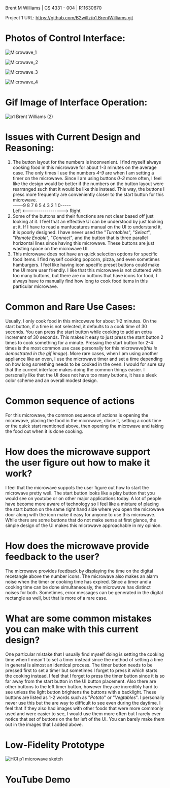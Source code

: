 Brent M Williams | CS 4331 - 004 | R11630670

Project 1 URL: https://github.com/B2willz/p1.BrentWilliams.git

# Photos of Control Interface:

![Microwave_1](https://user-images.githubusercontent.com/55467685/108459988-47e9ac80-723d-11eb-956e-46e6f172bce0.jpg)

![Microwave_2](https://user-images.githubusercontent.com/55467685/108460046-6d76b600-723d-11eb-9e44-67ed240a8fbd.jpg)

![Microwave_3](https://user-images.githubusercontent.com/55467685/108460050-6fd91000-723d-11eb-935f-049ca8fbdbb6.jpg)

![Microwave_4](https://user-images.githubusercontent.com/55467685/108460057-723b6a00-723d-11eb-9eea-1941caccd66e.jpg)


# Gif Image of Interface Operation:

![p1 Brent Williams (2)](https://user-images.githubusercontent.com/55467685/108638984-a68a7280-7457-11eb-83db-db82eb548b78.gif)



# Issues with Current Design and Reasoning:
   1. The button layout for the numbers is inconvenient. I find myself always cooking food in this microwave for about 1-3 minutes on the average case. The only times I use the         numbers *4-9* are when I am setting a timer on the microwave. Since I am using buttons *0-3* more often, I feel like the design would be better if the numbers on the button           layout were rearranged such that it would be like this instead. This way, the buttons I press more frequently are conveniently closer to the start button for this                 microwave.\
                              -----9 8 7 6 5 4 3 2 1 0----- \
                         Left <-----------------> Right
   2. Some of the buttons and their functions are not clear based off just looking at it. I feel that an effective UI can be understood by just looking at it. If I have to read a manfucatures manual on the UI to understand it, it is poorly designed. I have never used the "*Turntables*", "*Select*", "*Remote Enable*", "*Connect*", and the button that is three parallel horizontal lines since having this microwave. These buttons are just wasting space on the microwave UI.
   3. This microwave does not have an quick selection options for specific food items. I find myself cooking popcorn, pizza, and even sometimes hamburgers. I feel like having icon specific preset buttons could make the UI more user friendly. I like that this microwave is not cluttered with too many buttons, but there are no buttons that have icons for food, I always have to manually find how long to cook food items in this particular microwave.

# Common and Rare Use Cases:

Usually, I only cook food in this mircowave for about 1-2 minutes. On the start button, if a time is not selected, it defaults to a cook time of 30 seconds. You can press the start button while cooking to add an extra increment of 30 seconds. This makes it easy to just press the start button 2 times to cook something for a minute. Pressing the start button for 2-4 times is the most common use case personally for this microwave(*this is demostrated in the gif image*). More rare cases, when I am using another appliance like an oven, I use the microwave timer and set a time depending on how long something needs to be cooked in the oven. I would for sure say that the current interface makes doing the common things easier. I personally like that the UI does not have too many buttons, it has a sleek color scheme and an overall modest design.

# Common sequence of actions

For this microwave, the common sequence of actions is opening the microwave, placing the food in the microwave, close it, setting a cook time or the quick start mentioned above, then opening the microwave and taking the food out when it is done cooking.

# How does the microwave support the user figure out how to make it work?

I feel that the microwave suppots the user figure out how to start the microwave pretty well. The start button looks like a play button that you would see on youtube or on other major applications today. A lot of people have become more aware of technology so I feel like a mixture of placing the start button on the same right hand side where you open the microwave door along with the icon make it easy for anyone to use this microwave. While there are some buttons that do not make sense at first glance, the simple design of the UI makes this microwave approachable in my opinion.

# How does the microwave provide feedback to the user?

The microwave provides feedback by displaying the time on the digital recetangle above the number icons. The microwave also makes an alarm noise when the timer or cooking time has expired. Since a timer and a cooking time can be done simultaneously, the microwave has distinct noises for both. Sometimes, error messages can be generated in the digital rectangle as well, but that is more of a rare case.

# What are some common mistakes you can make with this current design?

One particular mistake that I usually find myself doing is setting the cooking time when I mean't to set a timer instead since the method of setting a time in general is almost an identical process. The timer button needs to be pressed first to set a timer but sometimes I forget to press it which starts the cooking instead. I feel that I forget to press the timer button since it is so far away from the start button in the UI button placement. Also there are other buttons to the left timer button, however they are incredibly hard to see unless the light button brightens the buttons with a backlight. These buttons are listed as 1-2 words such as "*Potato*" or "*Vegtables*". I personally never use this but the are way to difficult to see even during the daytime. I feel that if they also had images with other foods that were more commonly used and were easier to see, I would use them more often but I rarely ever notice that set of buttons on the far left of the UI. You can barely make them out in the images that I added above.

# Low-Fidelity Prototype 

![HCI p1 microwave sketch](https://user-images.githubusercontent.com/55467685/109246948-b92edf80-77a8-11eb-81a6-bd57627c4931.png)

# YouTube Demo




